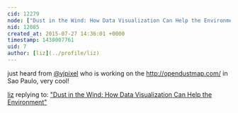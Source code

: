 ```yaml
---
cid: 12279
node: ["Dust in the Wind: How Data Visualization Can Help the Environment" ](../notes/stevie/07-21-2015/dust-in-the-wind-how-data-visualization-can-help-the-environment)
nid: 12085
created_at: 2015-07-27 14:36:01 +0000
timestamp: 1438007761
uid: 7
author: [liz](../profile/liz)
---
```


just heard from [@vjpixel](/profile/vjpixel) who is working on the http://opendustmap.com/ in Sao Paulo, very cool!

[liz](../profile/liz) replying to: ["Dust in the Wind: How Data Visualization Can Help the Environment" ](../notes/stevie/07-21-2015/dust-in-the-wind-how-data-visualization-can-help-the-environment)

